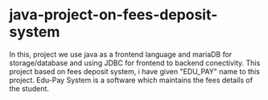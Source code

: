 # java-project-on-fees-deposit-system
In this, project we use java as a frontend language and mariaDB for storage/database and using JDBC for frontend to backend conectivity. This project based on fees deposit system, i have given "EDU_PAY" name to this project. Edu-Pay System is a software which maintains the fees details of the student.
